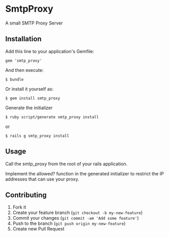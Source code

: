 # SmtpProxy

A small SMTP Proxy Server

## Installation

Add this line to your application's Gemfile:

    gem 'smtp_proxy'

And then execute:

    $ bundle

Or install it yourself as:

    $ gem install smtp_proxy


Generate the initializer

    $ ruby script/generate smtp_proxy install

  or

    $ rails g smtp_proxy install

## Usage

  Call the smtp_proxy from the root of your rails application.

  Implement the allowed? function in the generated initializer to restrict the IP addresses that can use your proxy.

## Contributing

1. Fork it
2. Create your feature branch (`git checkout -b my-new-feature`)
3. Commit your changes (`git commit -am 'Add some feature'`)
4. Push to the branch (`git push origin my-new-feature`)
5. Create new Pull Request
